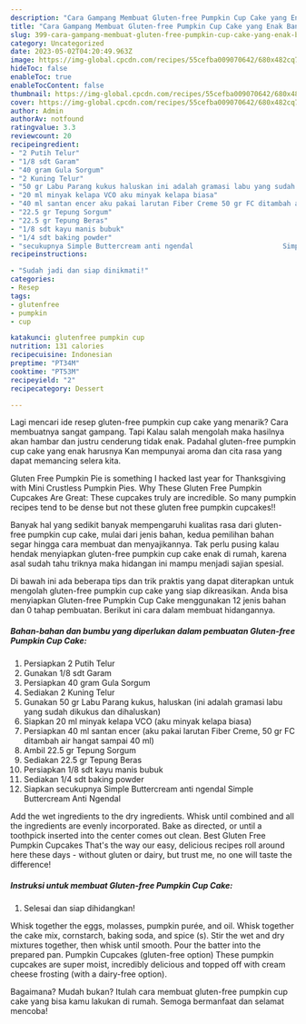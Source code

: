 ```yaml
---
description: "Cara Gampang Membuat Gluten-free Pumpkin Cup Cake yang Enak Banget"
title: "Cara Gampang Membuat Gluten-free Pumpkin Cup Cake yang Enak Banget"
slug: 399-cara-gampang-membuat-gluten-free-pumpkin-cup-cake-yang-enak-banget
category: Uncategorized
date: 2023-05-02T04:20:49.963Z
image: https://img-global.cpcdn.com/recipes/55cefba009070642/680x482cq70/gluten-free-pumpkin-cup-cake-foto-resep-utama.jpg
hideToc: false
enableToc: true
enableTocContent: false
thumbnail: https://img-global.cpcdn.com/recipes/55cefba009070642/680x482cq70/gluten-free-pumpkin-cup-cake-foto-resep-utama.jpg
cover: https://img-global.cpcdn.com/recipes/55cefba009070642/680x482cq70/gluten-free-pumpkin-cup-cake-foto-resep-utama.jpg
author: Admin
authorAv: notfound
ratingvalue: 3.3
reviewcount: 20
recipeingredient:
- "2 Putih Telur"
- "1/8 sdt Garam"
- "40 gram Gula Sorgum"
- "2 Kuning Telur"
- "50 gr Labu Parang kukus haluskan ini adalah gramasi labu yang sudah dikukus dan dihaluskan"
- "20 ml minyak kelapa VCO aku minyak kelapa biasa"
- "40 ml santan encer aku pakai larutan Fiber Creme 50 gr FC ditambah air hangat sampai 40 ml"
- "22.5 gr Tepung Sorgum"
- "22.5 gr Tepung Beras"
- "1/8 sdt kayu manis bubuk"
- "1/4 sdt baking powder"
- "secukupnya Simple Buttercream anti ngendal                      Simple Buttercream Anti Ngendal"
recipeinstructions:

- "Sudah jadi dan siap dinikmati!"
categories:
- Resep
tags:
- glutenfree
- pumpkin
- cup

katakunci: glutenfree pumpkin cup 
nutrition: 131 calories
recipecuisine: Indonesian
preptime: "PT34M"
cooktime: "PT53M"
recipeyield: "2"
recipecategory: Dessert

---
```



Lagi mencari ide resep gluten-free pumpkin cup cake yang menarik? Cara membuatnya sangat gampang. Tapi Kalau salah mengolah maka hasilnya akan hambar dan justru cenderung tidak enak. Padahal gluten-free pumpkin cup cake yang enak harusnya Kan mempunyai aroma dan cita rasa yang dapat memancing selera kita.


Gluten Free Pumpkin Pie is something I hacked last year for Thanksgiving with Mini Crustless Pumpkin Pies. Why These Gluten Free Pumpkin Cupcakes Are Great: These cupcakes truly are incredible. So many pumpkin recipes tend to be dense but not these gluten free pumpkin cupcakes!!

Banyak hal yang sedikit banyak mempengaruhi kualitas rasa dari gluten-free pumpkin cup cake, mulai dari jenis bahan, kedua pemilihan bahan segar hingga cara membuat dan menyajikannya. Tak perlu pusing kalau hendak menyiapkan gluten-free pumpkin cup cake enak di rumah, karena asal sudah tahu triknya maka hidangan ini mampu menjadi sajian spesial.


Di bawah ini ada beberapa tips dan trik praktis yang dapat diterapkan untuk mengolah gluten-free pumpkin cup cake yang siap dikreasikan. Anda bisa menyiapkan Gluten-free Pumpkin Cup Cake menggunakan 12 jenis bahan dan 0 tahap pembuatan. Berikut ini cara dalam membuat hidangannya.

<!--inarticleads1-->

##### Bahan-bahan dan bumbu yang diperlukan dalam pembuatan Gluten-free Pumpkin Cup Cake:

1. Persiapkan 2 Putih Telur
1. Gunakan 1/8 sdt Garam
1. Persiapkan 40 gram Gula Sorgum
1. Sediakan 2 Kuning Telur
1. Gunakan 50 gr Labu Parang kukus, haluskan (ini adalah gramasi labu yang sudah dikukus dan dihaluskan)
1. Siapkan 20 ml minyak kelapa VCO (aku minyak kelapa biasa)
1. Persiapkan 40 ml santan encer (aku pakai larutan Fiber Creme, 50 gr FC ditambah air hangat sampai 40 ml)
1. Ambil 22.5 gr Tepung Sorgum
1. Sediakan 22.5 gr Tepung Beras
1. Persiapkan 1/8 sdt kayu manis bubuk
1. Sediakan 1/4 sdt baking powder
1. Siapkan secukupnya Simple Buttercream anti ngendal                      Simple Buttercream Anti Ngendal


Add the wet ingredients to the dry ingredients. Whisk until combined and all the ingredients are evenly incorporated. Bake as directed, or until a toothpick inserted into the center comes out clean. Best Gluten Free Pumpkin Cupcakes That&#39;s the way our easy, delicious recipes roll around here these days - without gluten or dairy, but trust me, no one will taste the difference! 

<!--inarticleads2-->

##### Instruksi untuk membuat Gluten-free Pumpkin Cup Cake:


1. Selesai dan siap dihidangkan!

Whisk together the eggs, molasses, pumpkin purée, and oil. Whisk together the cake mix, cornstarch, baking soda, and spice (s). Stir the wet and dry mixtures together, then whisk until smooth. Pour the batter into the prepared pan. Pumpkin Cupcakes (gluten-free option) These pumpkin cupcakes are super moist, incredibly delicious and topped off with cream cheese frosting (with a dairy-free option). 

Bagaimana? Mudah bukan? Itulah cara membuat gluten-free pumpkin cup cake yang bisa kamu lakukan di rumah. Semoga bermanfaat dan selamat mencoba!
